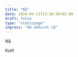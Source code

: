 ```yaml
---
title: "Nå"
date: 2024-04-11T13:30:50+02:00
draft: false
type: "staticpage"
ingress: "Om akkurat nå"
---
```



Nå

Kult!
